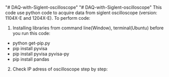 "# DAQ-with-Siglent-oscilloscope" 
"# DAQ-with-Siglent-oscilloscope" 
This code use python code to acquire data from siglent oscilloscope (version: 1104X-E and 1204X-E). 
To perform code:
1) Installing libraries from command line(Window), terminal(Ubuntu) before you run this code:
  + python get-pip.py 
  + pip install pyvisa  
  + pip install pyvisa pyvisa-py 
  + pip install pandas
2) Check IP adress of oscilloscope step by step:
  
   

